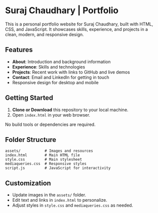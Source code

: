 # Suraj Chaudhary | Portfolio

This is a personal portfolio website for Suraj Chaudhary, built with HTML, CSS, and JavaScript. It showcases skills, experience, and projects in a clean, modern, and responsive design.

## Features

- **About**: Introduction and background information
- **Experience**: Skills and technologies
- **Projects**: Recent work with links to GitHub and live demos
- **Contact**: Email and LinkedIn for getting in touch
- Responsive design for desktop and mobile

## Getting Started

1. **Clone or Download** this repository to your local machine.
2. Open `index.html` in your web browser.

No build tools or dependencies are required.

## Folder Structure

```
assets/           # Images and resources
index.html        # Main HTML file
style.css         # Main stylesheet
mediaqueries.css  # Responsive styles
script.js         # JavaScript for interactivity
```

## Customization

- Update images in the `assets/` folder.
- Edit text and links in `index.html` to personalize.
- Adjust styles in `style.css` and `mediaqueries.css` as needed.
